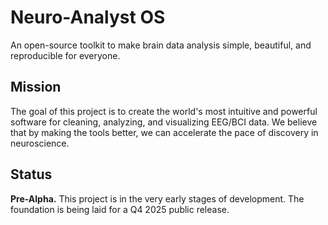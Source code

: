 # Neuro-Analyst OS

An open-source toolkit to make brain data analysis simple, beautiful, and reproducible for everyone.

## Mission

The goal of this project is to create the world's most intuitive and powerful software for cleaning, analyzing, and visualizing EEG/BCI data. We believe that by making the tools better, we can accelerate the pace of discovery in neuroscience.

## Status

**Pre-Alpha.** This project is in the very early stages of development. The foundation is being laid for a Q4 2025 public release.
